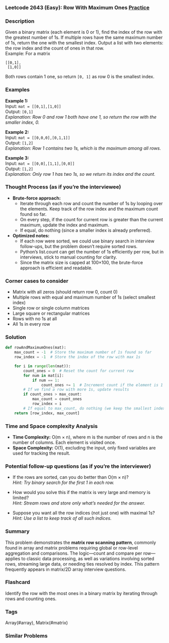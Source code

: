 ### Leetcode 2643 (Easy): Row With Maximum Ones [Practice](https://leetcode.com/problems/row-with-maximum-ones)

### Description  
Given a binary matrix (each element is 0 or 1), find the index of the row with the greatest number of 1s. If multiple rows have the same maximum number of 1s, return the one with the smallest index. Output a list with two elements: the row index and the count of ones in that row.  
Example: For a matrix  
```
[[0,1], 
 [1,0]]
```
Both rows contain 1 one, so return `[0, 1]` as row 0 is the smallest index.

### Examples  

**Example 1:**  
Input: `mat = [[0,1],[1,0]]`  
Output: `[0,1]`  
*Explanation: Row 0 and row 1 both have one 1, so return the row with the smaller index, 0.*

**Example 2:**  
Input: `mat = [[0,0,0],[0,1,1]]`  
Output: `[1,2]`  
*Explanation: Row 1 contains two 1s, which is the maximum among all rows.*

**Example 3:**  
Input: `mat = [[0,0],[1,1],[0,0]]`  
Output: `[1,2]`  
*Explanation: Only row 1 has two 1s, so we return its index and the count.*

### Thought Process (as if you’re the interviewee)  
- **Brute-force approach:**  
  - Iterate through each row and count the number of 1s by looping over the elements. Keep track of the row index and the maximum count found so far.  
  - On every step, if the count for current row is greater than the current maximum, update the index and maximum.  
  - If equal, do nothing (since a smaller index is already preferred).
- **Optimized notes:**  
  - If each row were sorted, we could use binary search in interview follow-ups, but the problem doesn’t require sorted rows.  
  - Python’s list.count can get the number of 1s efficiently per row, but in interviews, stick to manual counting for clarity.  
  - Since the matrix size is capped at 100×100, the brute-force approach is efficient and readable.

### Corner cases to consider  
- Matrix with all zeros (should return row 0, count 0)  
- Multiple rows with equal and maximum number of 1s (select smallest index)  
- Single row or single column matrices  
- Large square or rectangular matrices  
- Rows with no 1s at all  
- All 1s in every row

### Solution

```python
def rowAndMaximumOnes(mat):
    max_count = -1  # Store the maximum number of 1s found so far
    row_index = -1  # Store the index of the row with max 1s

    for i in range(len(mat)):
        count_ones = 0  # Reset the count for current row
        for num in mat[i]:
            if num == 1:
                count_ones += 1  # Increment count if the element is 1
        # If we find a row with more 1s, update results
        if count_ones > max_count:
            max_count = count_ones
            row_index = i
        # If equal to max_count, do nothing (we keep the smallest index)
    return [row_index, max_count]
```

### Time and Space complexity Analysis  

- **Time Complexity:** O(m × n), where m is the number of rows and n is the number of columns. Each element is visited once.
- **Space Complexity:** O(1), excluding the input, only fixed variables are used for tracking the result.

### Potential follow-up questions (as if you’re the interviewer)  

- If the rows are sorted, can you do better than O(m × n)?  
  *Hint: Try binary search for the first 1 in each row.*

- How would you solve this if the matrix is very large and memory is limited?  
  *Hint: Stream rows and store only what’s needed for the answer.*

- Suppose you want all the row indices (not just one) with maximal 1s?  
  *Hint: Use a list to keep track of all such indices.*

### Summary
This problem demonstrates the **matrix row scanning pattern**, commonly found in array and matrix problems requiring global or row-level aggregation and comparisons. The logic—count and compare per row—applies to classic data processing, as well as variations involving sorted rows, streaming large data, or needing ties resolved by index. This pattern frequently appears in matrix/2D array interview questions.


### Flashcard
Identify the row with the most ones in a binary matrix by iterating through rows and counting ones.

### Tags
Array(#array), Matrix(#matrix)

### Similar Problems
